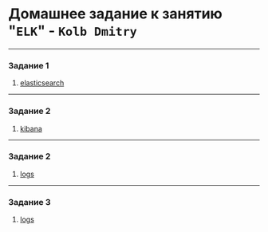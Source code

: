 # Домашнее задание к занятию "`ELK`" - `Kolb Dmitry`

---


### Задание 1
1. [elasticsearch](img/4.jpg)

---

### Задание 2
1. [kibana](img/2.jpg)

---

### Задание 2
1. [logs](img/1.jpg)

---

### Задание 3
1. [logs](img/3.jpg)
